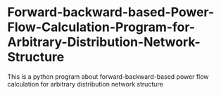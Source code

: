 # Forward-backward-based-Power-Flow-Calculation-Program-for-Arbitrary-Distribution-Network-Structure
This is a python program about forward-backward-based power flow calculation for arbitrary distribution network structure

